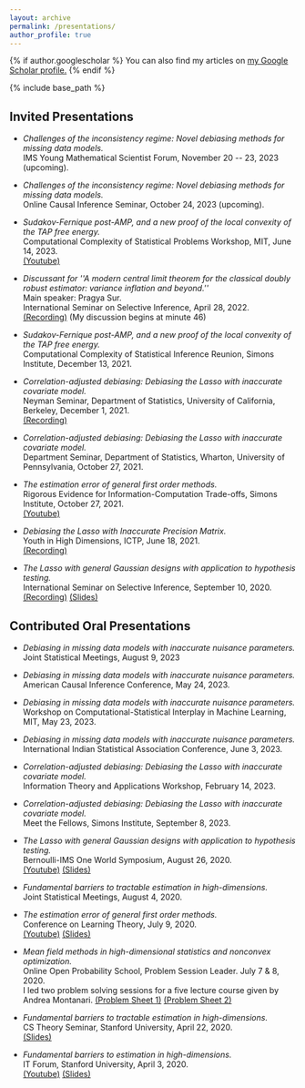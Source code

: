 ```yaml
---
layout: archive
permalink: /presentations/
author_profile: true
---
```


{% if author.googlescholar %}
  You can also find my articles on <u><a href="{{author.googlescholar}}">my Google Scholar profile</a>.</u>
{% endif %}

{% include base_path %}

## Invited Presentations

* *Challenges of the inconsistency regime: Novel debiasing methods for missing data models.*  
IMS Young Mathematical Scientist Forum, November 20 -- 23, 2023 (upcoming).

* *Challenges of the inconsistency regime: Novel debiasing methods for missing data models.*  
Online Causal Inference Seminar, October 24, 2023 (upcoming).

* *Sudakov-Fernique post-AMP, and a new proof of the local convexity of the TAP free energy.*  
Computational Complexity of Statistical Problems Workshop, MIT, June 14, 2023.  
[(Youtube)](https://www.youtube.com/watch?v=cMPivyfl9mA)

* *Discussant for ''A modern central limit theorem for the classical doubly robust estimator: variance inflation and beyond.''*  
Main speaker: Pragya Sur.  
International Seminar on Selective Inference, April 28, 2022.  
[(Recording)](https://drive.google.com/file/d/1KHVCuReGedQ7Ehc-oMhxkWXA5PyksHHg/view?usp=drive_link) (My discussion begins at minute 46)

* *Sudakov-Fernique post-AMP, and a new proof of the local convexity of the TAP free energy.*  
Computational Complexity of Statistical Inference Reunion, Simons Institute, December 13, 2021.

* *Correlation-adjusted debiasing: Debiasing the Lasso with inaccurate covariate model.*  
Neyman Seminar, Department of Statistics, University of California, Berkeley, December 1, 2021.  
[(Recording)](https://drive.google.com/file/d/1lyMziFO8a88_ds2-RuFCmeChKmICVM9q/view?usp=sharing)

* *Correlation-adjusted debiasing: Debiasing the Lasso with inaccurate covariate model.*  
Department Seminar, Department of Statistics, Wharton, University of Pennsylvania, October 27, 2021.

* *The estimation error of general first order methods.*  
Rigorous Evidence for Information-Computation Trade-offs, Simons Institute, October 27, 2021.  
[(Youtube)](https://www.youtube.com/watch?v=4CVGwV2lELo)

* *Debiasing the Lasso with Inaccurate Precision Matrix.*  
Youth in High Dimensions, ICTP, June 18, 2021.  
[(Recording)](https://drive.google.com/file/d/1WBBiN-ruwhmQXGAiBgUIKhKIl3YGabGc/view?usp=sharing)
 
* *The Lasso with general Gaussian designs with application to hypothesis testing.*  
International Seminar on Selective Inference, September 10, 2020.  
[(Recording)](https://drive.google.com/file/d/14TkGSjqAC72xifKruB6q0rurjKMwf1Kk/view?usp=drive_link) [(Slides)](https://drive.google.com/file/d/12tL_AqWeLAVmbkXFtmxM1ZMjSSOFN9pL/view?usp=sharing)

## Contributed Oral Presentations

* *Debiasing in missing data models with inaccurate nuisance parameters.*  
Joint Statistical Meetings, August 9, 2023

* *Debiasing in missing data models with inaccurate nuisance parameters.*  
American Causal Inference Conference, May 24, 2023.

* *Debiasing in missing data models with inaccurate nuisance parameters.*  
Workshop on Computational-Statistical Interplay in Machine Learning, MIT, May 23, 2023.

* *Debiasing in missing data models with inaccurate nuisance parameters.*
International Indian Statistical Association Conference, June 3, 2023.

* *Correlation-adjusted debiasing: Debiasing the Lasso with inaccurate covariate model.*  
Information Theory and Applications Workshop, February 14, 2023.

* *Correlation-adjusted debiasing: Debiasing the Lasso with inaccurate covariate model.*  
Meet the Fellows, Simons Institute, September 8, 2023.

* *The Lasso with general Gaussian designs with application to hypothesis testing.*  
Bernoulli-IMS One World Symposium, August 26, 2020.  
[(Youtube)](https://www.youtube.com/watch?v=9VnK4BP2t9Y&list=PLLip9bPe5e6UHvIOwkBKhqe3aYsoqv9Xp&index=20) [(Slides)](https://drive.google.com/file/d/1hOEyNWjdaEeaOHMSxwIC4M6MGiNMMRnC/view?usp=sharing)

* *Fundamental barriers to tractable estimation in high-dimensions.*  
Joint Statistical Meetings, August 4, 2020.

* *The estimation error of general first order methods.*  
Conference on Learning Theory, July 9, 2020.  
[(Youtube)](https://www.youtube.com/watch?v=Su3N1JcNNWk) [(Slides)](https://drive.google.com/file/d/1-D7C_QCFwOipQbY07jx8-Tc0C1YL2nI_/view?usp=sharing)

* *Mean field methods in high-dimensional statistics and nonconvex optimization.*  
Online Open Probability School, Problem Session Leader. July 7 & 8, 2020.  
I led two problem solving sessions for a five lecture course given by Andrea Montanari. [(Problem Sheet 1)](https://drive.google.com/file/d/17QBqrRjiYh-qOlhTYIxI1Xx2ubMdXRly/view?usp=sharing) [(Problem Sheet 2)](https://drive.google.com/file/d/1f27MgH0O7GEgxH_zqxOokTTj7J27bRN2/view?usp=sharing)

* *Fundamental barriers to tractable estimation in high-dimensions.*  
CS Theory Seminar, Stanford University, April 22, 2020.  
[(Slides)](https://drive.google.com/file/d/1aINQVFbj99q388mywJEv-z50ITGVt9pz/view?usp=sharing) 

* *Fundamental barriers to estimation in high-dimensions.*  
IT Forum, Stanford University, April 3, 2020.  
[(Youtube)](https://www.youtube.com/watch?v=AezBMSAVEuU) [(Slides)](https://drive.google.com/file/d/1yhDnWFnhXg748DFW2645ZSZOtP-5wH8m/view?usp=sharing)
